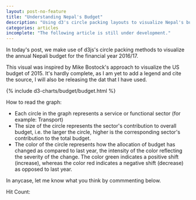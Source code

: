 ```yaml
---
layout: post-no-feature
title: "Understanding Nepal's Budget"  
description: "Using d3's circle packing layouts to visualize Nepal's budget 2016/17"
categories: articles
incomplete: "The following article is still under development."
---
```


In today's post, we make use of d3js's circle packing methods to visualize the annual Nepali budget for the financial year 2016/17.

This visual was inspired by Mike Bostock's approach to visualize the US budget of 2015. It's hardly complete, as I am yet to add a legend and cite the source, I will also be releasing the dat that I have used.

{% include d3-charts/budget/budget.html %}

How to read the graph:

- Each circle in the graph represents a service or functional sector (for example: Transport)
- The size of the circle represents the sector's contribution to overall budget, i.e. the larger the circle, higher is the corresponding sector's contribution to the total budget.
- The color of the circle represents how the allocation of budget has changed as compared to last year, the intensity of the color reflecting the severity of the change. The color green indicates a positive shift (increase), whereas the color red indicates a negative shift (decrease) as opposed to last year.

In anycase, let me know what you think by commmenting below.

<script src="http://counter.heroku.com/javascripts/count.js" type="text/javascript"></script>	
<div>Hit Count: <span id = "count"></span><div>